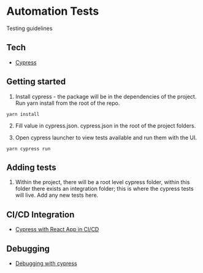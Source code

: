 
# Automation Tests

Testing guidelines

## Tech
- [Cypress](https://www.cypress.io/)

## Getting started
1. Install cypress - the package will be in the dependencies of the project. Run yarn install from the root of the repo.

```
yarn install
```
2. Fill value in cypress.json.
cypress.json in the root of the project folders.

3. Open cypress launcher to view tests available and run them with the UI.

```
yarn cypress run
```

## Adding tests
1. Within the project, there will be a root level cypress folder, within this folder there exists an integration folder; this is where the cypress tests will live. Add any new tests here.

## CI/CD Integration
- [Cypress with React App in CI/CD](https://www.codewithkarma.com/2019/09/create-react-app-functional-automation.html)

## Debugging
- [Debugging with cypress](https://docs.cypress.io/guides/guides/debugging.html#Using-debugger)